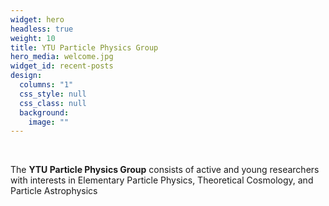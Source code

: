 ```yaml
---
widget: hero
headless: true
weight: 10
title: YTU Particle Physics Group
hero_media: welcome.jpg
widget_id: recent-posts
design:
  columns: "1"
  css_style: null
  css_class: null
  background:
    image: ""
---
```

<br>

The **YTU Particle Physics Group** consists of active and young researchers with interests in Elementary Particle Physics, Theoretical Cosmology,  and Particle Astrophysics